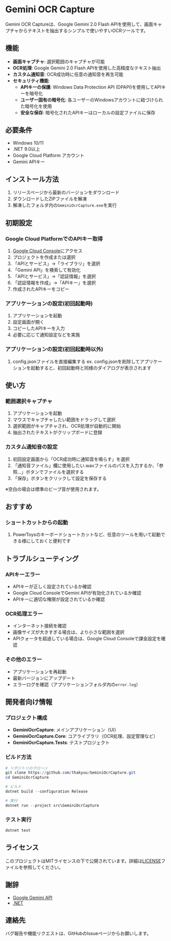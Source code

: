 # Gemini OCR Capture

Gemini OCR Captureは、Google Gemini 2.0 Flash APIを使用して、画面キャプチャからテキストを抽出するシンプルで使いやすいOCRツールです。

## 機能

- **画面キャプチャ**: 選択範囲のキャプチャが可能
- **OCR処理**: Google Gemini 2.0 Flash APIを使用した高精度なテキスト抽出
- **カスタム通知音**: OCR成功時に任意の通知音を再生可能
- **セキュリティ機能**:
  - **APIキーの保護**: Windows Data Protection API (DPAPI)を使用してAPIキーを暗号化
  - **ユーザー固有の暗号化**: 各ユーザーのWindowsアカウントに紐づけられた暗号化を使用
  - **安全な保存**: 暗号化されたAPIキーはローカルの設定ファイルに保存

## 必要条件

- Windows 10/11
- .NET 9.0以上
- Google Cloud Platform アカウント
- Gemini APIキー

## インストール方法

1. リリースページから最新のバージョンをダウンロード
2. ダウンロードしたZIPファイルを解凍
3. 解凍したフォルダ内の`GeminiOcrCapture.exe`を実行

## 初期設定

### Google Cloud PlatformでのAPIキー取得

1. [Google Cloud Console](https://console.cloud.google.com/)にアクセス
2. プロジェクトを作成または選択
3. 「APIとサービス」→「ライブラリ」を選択
4. 「Gemini API」を検索して有効化
5. 「APIとサービス」→「認証情報」を選択
6. 「認証情報を作成」→「APIキー」を選択
7. 作成されたAPIキーをコピー

### アプリケーションの設定(初回起動時)

1. アプリケーションを起動
2. 設定画面が開く
3. コピーしたAPIキーを入力
4. 必要に応じて通知設定などを実施

### アプリケーションの設定(初回起動時以外)

1. config.jsonファイルを直接編集する
ex. config.jsonを削除してアプリケーションを起動すると、初回起動時と同様のダイアログが表示されます

## 使い方

### 範囲選択キャプチャ

1. アプリケーションを起動
2. マウスでキャプチャしたい範囲をドラッグして選択
3. 選択範囲がキャプチャされ、OCR処理が自動的に開始
4. 抽出されたテキストがクリップボードに登録

### カスタム通知音の設定

1. 初回設定画面から「OCR成功時に通知音を鳴らす」を選択
2. 「通知音ファイル」欄に使用したい.wavファイルのパスを入力するか、「参照...」ボタンでファイルを選択する
3. 「保存」ボタンをクリックして設定を保存する

※空白の場合は標準のビープ音が使用されます。

## おすすめ

### ショートカットからの起動

1. PowerToysのキーボードショートカットなど、任意のツールを用いて起動できる様にしておくと便利です

## トラブルシューティング

### APIキーエラー

- APIキーが正しく設定されているか確認
- Google Cloud ConsoleでGemini APIが有効化されているか確認
- APIキーに適切な権限が設定されているか確認

### OCR処理エラー

- インターネット接続を確認
- 画像サイズが大きすぎる場合は、より小さな範囲を選択
- APIクォータを超過している場合は、Google Cloud Consoleで課金設定を確認

### その他のエラー

- アプリケーションを再起動
- 最新バージョンにアップデート
- エラーログを確認（アプリケーションフォルダ内の`error.log`）

## 開発者向け情報

### プロジェクト構成

- **GeminiOcrCapture**: メインアプリケーション（UI）
- **GeminiOcrCapture.Core**: コアライブラリ（OCR処理、設定管理など）
- **GeminiOcrCapture.Tests**: テストプロジェクト

### ビルド方法

```powershell
# リポジトリのクローン
git clone https://github.com/thakyuu/GeminiOcrCapture.git
cd GeminiOcrCapture

# ビルド
dotnet build --configuration Release

# 実行
dotnet run --project src\GeminiOcrCapture
```

### テスト実行

```powershell
dotnet test
```

## ライセンス

このプロジェクトはMITライセンスの下で公開されています。詳細は[LICENSE](LICENSE)ファイルを参照してください。

## 謝辞

- [Google Gemini API](https://ai.google.dev/gemini-api)
- [.NET](https://dotnet.microsoft.com/)

## 連絡先

バグ報告や機能リクエストは、GitHubのIssueページからお願いします。 
